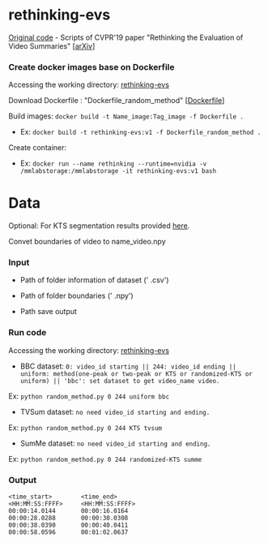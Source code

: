 rethinking-evs
==============================

[Original code](https://github.com/mayu-ot/rethinking-evs) - Scripts of CVPR'19 paper "Rethinking the Evaluation of Video Summaries" [[arXiv](https://arxiv.org/abs/1903.11328)]

### Create docker images base on Dockerfile
Accessing the working directory: 
[rethinking-evs](https://github.com/tiendv/videosummarizationframework/tree/master/source/src/baseline/rethinking-evs)

Download Dockerfile : "Dockerfile_random_method" [[Dockerfile](https://drive.google.com/drive/u/1/folders/1xSGkUZpzZ8TjCthL-kgvtj77WIY_FOhc)]

Build images: `docker build -t Name_image:Tag_image -f Dockerfile .`

- Ex: `docker build -t rethinking-evs:v1 -f Dockerfile_random_method .`

Create container:

- Ex: `docker run --name rethinking --runtime=nvidia -v /mmlabstorage:/mmlabstorage -it rethinking-evs:v1 bash`

# Data
Optional: For KTS segmentation results provided [here](https://github.com/kezhang-cs/Video-Summarization-with-LSTM).

Convet boundaries of video to name_video.npy
### Input
    
- Path of folder information of dataset (' .csv')

- Path of folder boundaries (' .npy')

- Path save output

### Run code
Accessing the working directory: 
[rethinking-evs](https://github.com/tiendv/videosummarizationframework/tree/master/source/src/baseline/rethinking-evs)

-   BBC dataset: `0: video_id starting || 244: video_id ending || uniform: method(one-peak or two-peak or KTS or randomized-KTS or uniform) || 'bbc': set dataset to get video_name video.`

Ex: `python random_method.py 0 244 uniform bbc`

-   TVSum dataset: `no need video_id starting and ending.`

Ex: `python random_method.py 0 244 KTS tvsum`

-   SumMe dataset: `no need video_id starting and ending.`

Ex: `python random_method.py 0 244 randomized-KTS summe`
### Output
```
<time_start>        <time_end>
<HH:MM:SS:FFFF>     <HH:MM:SS:FFFF>
00:00:14.0144       00:00:16.0164
00:00:28.0288       00:00:30.0308
00:00:38.0390       00:00:40.0411
00:00:58.0596       00:01:02.0637
```
